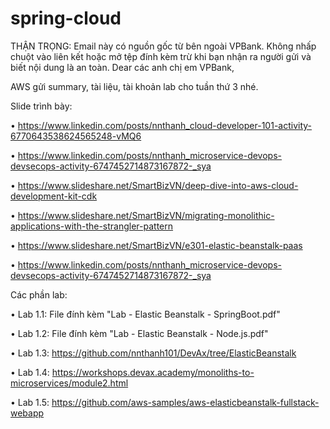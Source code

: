 # spring-cloud

THẬN TRỌNG: Email này có nguồn gốc từ bên ngoài VPBank. Không nhấp chuột vào liên kết hoặc mở tệp đính kèm trừ khi bạn nhận ra người gửi và biết nội dung là an toàn.
Dear các anh chị em VPBank,

AWS gửi summary, tài liệu, tài khoản lab cho tuần thứ 3 nhé. 

Slide trình bày:

•       https://www.linkedin.com/posts/nnthanh_cloud-developer-101-activity-6770643538624565248-vMQ6 

•       https://www.linkedin.com/posts/nnthanh_microservice-devops-devsecops-activity-6747452714873167872-_sya 

•       https://www.slideshare.net/SmartBizVN/deep-dive-into-aws-cloud-development-kit-cdk 

•       https://www.slideshare.net/SmartBizVN/migrating-monolithic-applications-with-the-strangler-pattern 

•       https://www.slideshare.net/SmartBizVN/e301-elastic-beanstalk-paas 

•       https://www.linkedin.com/posts/nnthanh_microservice-devops-devsecops-activity-6747452714873167872-_sya 

Các phần lab:

•       Lab 1.1: File đính kèm "Lab - Elastic Beanstalk - SpringBoot.pdf"

•       Lab 1.2: File đính kèm "Lab - Elastic Beanstalk - Node.js.pdf"

•       Lab 1.3: https://github.com/nnthanh101/DevAx/tree/ElasticBeanstalk 

•       Lab 1.4: https://workshops.devax.academy/monoliths-to-microservices/module2.html 

•       Lab 1.5: https://github.com/aws-samples/aws-elasticbeanstalk-fullstack-webapp

